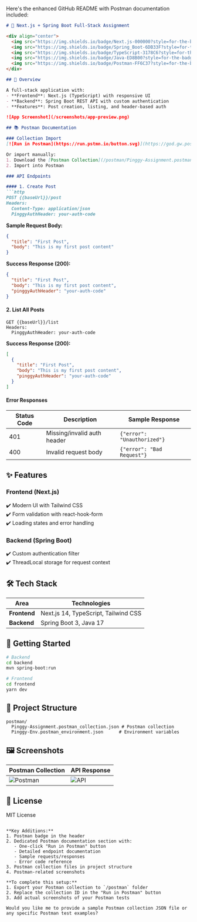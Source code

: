 Here's the enhanced GitHub README with Postman documentation included:

```markdown
# 🚀 Next.js + Spring Boot Full-Stack Assignment

<div align="center">
  <img src="https://img.shields.io/badge/Next.js-000000?style=for-the-badge&logo=nextdotjs&logoColor=white" alt="Next.js">
  <img src="https://img.shields.io/badge/Spring_Boot-6DB33F?style=for-the-badge&logo=spring&logoColor=white" alt="Spring Boot">
  <img src="https://img.shields.io/badge/TypeScript-3178C6?style=for-the-badge&logo=typescript&logoColor=white" alt="TypeScript">
  <img src="https://img.shields.io/badge/Java-ED8B00?style=for-the-badge&logo=openjdk&logoColor=white" alt="Java">
  <img src="https://img.shields.io/badge/Postman-FF6C37?style=for-the-badge&logo=postman&logoColor=white" alt="Postman">
</div>

## 📝 Overview

A full-stack application with:
- **Frontend**: Next.js (TypeScript) with responsive UI
- **Backend**: Spring Boot REST API with custom authentication
- **Features**: Post creation, listing, and header-based auth

![App Screenshot](/screenshots/app-preview.png)

## 📚 Postman Documentation

### Collection Import
[![Run in Postman](https://run.pstmn.io/button.svg)](https://god.gw.postman.com/run-collection/REPLACE-WITH-YOUR-COLLECTION-ID)

Or import manually:
1. Download the [Postman Collection](/postman/Pinggy-Assignment.postman_collection.json)
2. Import into Postman

### API Endpoints

#### 1. Create Post
```http
POST {{baseUrl}}/post
Headers:
  Content-Type: application/json
  PinggyAuthHeader: your-auth-code
```

**Sample Request Body:**
```json
{
  "title": "First Post",
  "body": "This is my first post content"
}
```

**Success Response (200):**
```json
{
  "title": "First Post",
  "body": "This is my first post content",
  "pinggyAuthHeader": "your-auth-code"
}
```

#### 2. List All Posts
```http
GET {{baseUrl}}/list
Headers:
  PinggyAuthHeader: your-auth-code
```

**Success Response (200):**
```json
[
  {
    "title": "First Post",
    "body": "This is my first post content",
    "pinggyAuthHeader": "your-auth-code"
  }
]
```

#### Error Responses
| Status Code | Description                  | Sample Response              |
|-------------|------------------------------|------------------------------|
| 401         | Missing/invalid auth header  | `{"error": "Unauthorized"}`  |
| 400         | Invalid request body         | `{"error": "Bad Request"}`   |

## ✨ Features

### Frontend (Next.js)
✔️ Modern UI with Tailwind CSS  
✔️ Form validation with react-hook-form  
✔️ Loading states and error handling  

### Backend (Spring Boot)
✔️ Custom authentication filter  
✔️ ThreadLocal storage for request context  

## 🛠️ Tech Stack

| Area         | Technologies                          |
|--------------|---------------------------------------|
| **Frontend** | Next.js 14, TypeScript, Tailwind CSS  |
| **Backend**  | Spring Boot 3, Java 17                |

## 🚀 Getting Started

```bash
# Backend
cd backend
mvn spring-boot:run

# Frontend
cd frontend
yarn dev
```

## 📂 Project Structure

```
postman/
  Pinggy-Assignment.postman_collection.json # Postman collection
  Pinggy-Env.postman_environment.json      # Environment variables
```

## 🖼️ Screenshots

| Postman Collection | API Response |
|--------------------|--------------|
| ![Postman](/screenshots/postman-collection.png) | ![API](/screenshots/api-response.png) |

## 📜 License
MIT License
```

**Key Additions:**
1. Postman badge in the header
2. Dedicated Postman documentation section with:
   - One-click "Run in Postman" button
   - Detailed endpoint documentation
   - Sample requests/responses
   - Error code reference
3. Postman collection files in project structure
4. Postman-related screenshots

**To complete this setup:**
1. Export your Postman collection to `/postman` folder
2. Replace the collection ID in the "Run in Postman" button
3. Add actual screenshots of your Postman tests

Would you like me to provide a sample Postman collection JSON file or any specific Postman test examples?

